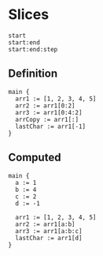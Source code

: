 # Slices
```
start
start:end
start:end:step
```

## Definition
```the
main {
  arr1 := [1, 2, 3, 4, 5]
  arr2 := arr1[0:2]
  arr3 := arr1[0:4:2]
  arrCopy := arr1[:]
  lastChar := arr1[-1]
}
```

## Computed
```the
main {
  a := 1
  b := 4
  c := 2
  d := -1

  arr1 := [1, 2, 3, 4, 5]
  arr2 := arr1[a:b]
  arr3 := arr1[a:b:c]
  lastChar := arr1[d]
}
```
